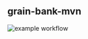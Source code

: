 ## grain-bank-mvn

![example workflow](https://github.com/lukik45/grain-bank-mvn/actions/workflows/ci.yml/badge.svg)
